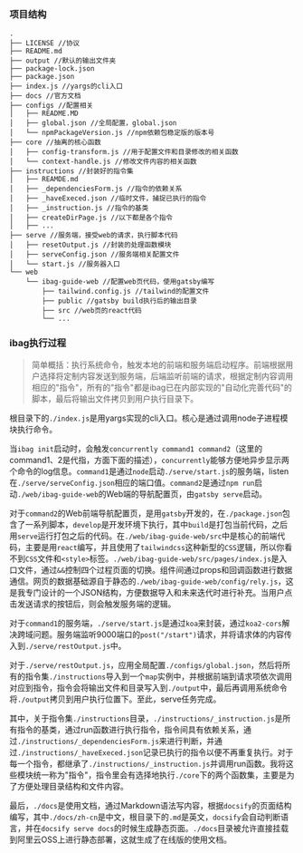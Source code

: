 ### 项目结构

```
.
├── LICENSE //协议
├── README.md 
├── output //默认的输出文件夹
├── package-lock.json
├── package.json
├── index.js //yargs的cli入口
├── docs //官方文档
├── configs //配置相关
│   ├── README.MD
│   ├── global.json //全局配置，global.json
│   └── npmPackageVersion.js //npm依赖包稳定版的版本号
├── core //抽离的核心函数
│   ├── config-transform.js //用于配置文件和目录修改的相关函数
│   └── context-handle.js //修改文件内容的相关函数
├── instructions //封装好的指令集
│   ├── REAMDE.md
│   ├── _dependenciesForm.js //指令的依赖关系
│   ├── _haveExeced.json //临时文件，捕捉已执行的指令
│   ├── _instruction.js //指令的基类
│   ├── createDirPage.js //以下都是各个指令
│   ├── ...
├── serve //服务端，接受web的请求，执行脚本代码
│   ├── resetOutput.js //封装的处理函数模块
│   ├── serveConfig.json //服务端相关配置文件
│   └── start.js //服务器入口
└── web
    └── ibag-guide-web //配置web页代码，使用gatsby编写
        ├── tailwind.config.js //tailwind的配置文件
        ├── public //gatsby build执行后的输出目录
        ├── src //web页的react代码
        └── ...
```

### ibag执行过程

> 简单概括：执行系统命令，触发本地的前端和服务端启动程序。前端根据用户选择将定制内容发送到服务端，后端监听前端的请求，根据定制内容调用相应的"指令"，所有的"指令"都是ibag已在内部实现的"自动化完善代码"的脚本，最后将输出文件拷贝到用户执行目录下。

根目录下的`./index.js`是用yargs实现的cli入口。核心是通过调用node子进程模块执行命令。

当`ibag init`启动时，会触发`concurrently command1 command2`（这里的command1、2是代指，方面下面的描述），`concurrently`能够方便地异步显示两个命令的log信息。`command1`是通过`node`启动`./serve/start.js`的服务端，listen在`./serve/serveConfig.json`相应的端口值。`command2`是通过`npm run`启动`./web/ibag-guide-web`的Web端的导航配置页，由`gatsby serve`启动。

对于`command2`的Web前端导航配置页，是用`gatsby`开发的，在`./package.json`包含了一系列脚本，`develop`是开发环境下执行，其中`build`是打包当前代码，之后用`serve`运行打包之后的代码。在`./web/ibag-guide-web/src`中是核心的前端代码，主要是用`react`编写，并且使用了`tailwindcss`这种新型的`CSS`逻辑，所以你看不到`CSS`文件和`<style>`标签。`./web/ibag-guide-web/src/pages/index.js`是入口文件，通过`&&`控制四个过程页面的切换。组件间通过props和回调函数进行数据通信。网页的数据基础源自于静态的`./web/ibag-guide-web/config/rely.js`，这是我专门设计的一个JSON结构，方便数据导入和未来迭代时进行补充。当用户点击发送请求的按钮后，则会触发服务端的逻辑。

对于`command1`的服务端，`./serve/start.js`是通过`koa`来封装，通过`koa2-cors`解决跨域问题。服务端监听9000端口的`post("/start")`请求，并将请求体的内容传入到`./serve/restOutput.js`中。

对于`./serve/restOutput.js`，应用全局配置`./configs/global.json`，然后将所有的指令集`./instructions`导入到一个`map`实例中，并根据前端到请求项依次调用对应到指令，指令会将输出文件和目录写入到`./output`中，最后再调用系统命令将`./output`拷贝到用户执行位置下。至此，serve任务完成。

其中，关于指令集`./instructions`目录，`./instructions/_instruction.js`是所有指令的基类，通过run函数进行执行指令，指令间具有依赖关系，通过`./instructions/_dependenciesForm.js`来进行判断，并通过`./instructions/_haveExeced.json`记录已执行的指令以便不再重复执行。对于每一个指令，都继承了`./instructions/_instruction.js`并调用run函数。我将这些模块统一称为"指令"，指令里会有选择地执行`./core`下的两个函数集，主要是为了方便处理目录结构和文件内容。

最后，`./docs`是使用文档，通过Markdown语法写内容，根据`docsify`的页面结构编写，其中`./docs/zh-cn`是中文，根目录下的`.md`是英文，`docsify`会自动判断语言，并在`docsify serve docs`的时候生成静态页面。`./docs`目录被允许直接挂载到阿里云OSS上进行静态部署，这就生成了在线版的使用文档。
